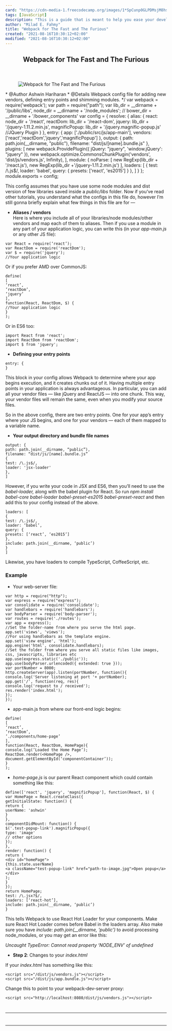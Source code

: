 ```yaml
---
card: "https://cdn-media-1.freecodecamp.org/images/1*SpCunp0GLPDMsjM8hsX0qA.jpeg"
tags: [JavaScript]
description: "This is a guide that is meant to help you ease your developme"
author: "Milad E. Fahmy"
title: "Webpack for The Fast and The Furious"
created: "2021-08-16T10:30:12+02:00"
modified: "2021-08-16T10:30:12+02:00"
---
```

<div class="site-wrapper">
<main id="site-main" class="site-main outer">
<div class="inner">
<article class="post-full post tag-javascript tag-webpack tag-es6 tag-nodejs tag-web-development ">
<header class="post-full-header">
<h1 class="post-full-title">Webpack for The Fast and The Furious</h1>
</header>
<figure class="post-full-image">
<picture>
<source media="(max-width: 700px)" sizes="1px" srcset="data:image/gif;base64,R0lGODlhAQABAIAAAAAAAP///yH5BAEAAAAALAAAAAABAAEAAAIBRAA7 1w">
<source media="(min-width: 701px)" sizes="(max-width: 800px) 400px,
(max-width: 1170px) 700px,
1400px" srcset="https://cdn-media-1.freecodecamp.org/images/1*SpCunp0GLPDMsjM8hsX0qA.jpeg 300w,
https://cdn-media-1.freecodecamp.org/images/1*SpCunp0GLPDMsjM8hsX0qA.jpeg 600w,
https://cdn-media-1.freecodecamp.org/images/1*SpCunp0GLPDMsjM8hsX0qA.jpeg 1000w,
https://cdn-media-1.freecodecamp.org/images/1*SpCunp0GLPDMsjM8hsX0qA.jpeg 2000w">
<img onerror="this.style.display='none'" src="https://cdn-media-1.freecodecamp.org/images/1*SpCunp0GLPDMsjM8hsX0qA.jpeg" alt="Webpack for The Fast and The Furious">
</picture>
</figure>
<section class="post-full-content">
<div class="post-content">
* @Author Ashwin Hariharan
* @Details Webpack config file for adding new vendors, defining entry points and shimming modules.
*/
var webpack = require('webpack');
var path = require("path");
var lib_dir = __dirname + '/public/libs',
node_dir = __dirname + '/node_modules';
// bower_dir = __dirname + '/bower_components'
var config = {
resolve: {
alias: {
react: node_dir + '/react',
reactDom: lib_dir + '/react-dom',
jquery: lib_dir + '/jquery-1.11.2.min.js',
magnificPopup: lib_dir + '/jquery.magnific-popup.js' //JQuery Plugin
}
},
entry: {
app: ['./public/src/js/app-main'],
vendors: ['react','reactDom','jquery','magnificPopup']
},
output: {
path: path.join(__dirname, "public"),
filename: "dist/js/[name].bundle.js"
},
plugins: [
new webpack.ProvidePlugin({
jQuery: "jquery",
'window.jQuery': "jquery"
}),
new webpack.optimize.CommonsChunkPlugin('vendors', 'dist/js/vendors.js', Infinity),
],
module: {
noParse: [
new RegExp(lib_dir + '/react.js'),
new RegExp(lib_dir +'/jquery-1.11.2.min.js')
],
loaders: [
{
test: /\.js$/,
loader: 'babel',
query: {
presets: ['react', 'es2015']
}
},
]
}
};
module.exports = config;</code></pre><p>This config assumes that you have use some node modules and dist version of few libraries saved inside a <em>public/libs</em> folder. Now if you’ve read other tutorials, you understand what the configs in this file do, however I’m still gonna briefly explain what few things in this file are for —</p><ul><li><strong>Aliases / vendors</strong><br>Here is where you include all of your libraries/node modules/other vendors and map each of them to aliases. Then if you use a module in any part of your application logic, you can write this (in your <em>app-main.js </em>or any other JS file):</li></ul><pre><code class="language-js">var React = require(‘react’);
var ReactDom = require('reactDom');
var $ = require('jquery');
//Your application logic</code></pre><p>Or if you prefer AMD over CommonJS:</p><pre><code class="language-js">define(
[
‘react’,
’reactDom’,
’jquery’
],
function(React, ReactDom, $) {
//Your application logic
}
);</code></pre><p>Or in ES6 too:</p><pre><code class="language-js">import React from 'react';
import ReactDom from 'reactDom';
import $ from 'jquery';</code></pre><ul><li><strong>Defining your entry points</strong></li></ul><pre><code class="language-js">entry: {
}</code></pre><p>This block in your config allows Webpack to determine where your app begins execution, and it creates chunks out of it. Having multiple entry points in your application is always advantageous. In particular, you can add all your vendor files — like jQuery and ReactJS — into one chunk. This way, your vendor files will remain the same, even when you modify your source files.</p><p>So in the above config, there are two entry points. One for your app’s entry where your JS begins, and one for your vendors — each of them mapped to a variable name.</p><ul><li><strong>Your output directory and bundle file names</strong></li></ul><pre><code class="language-js">output: {
path: path.join(__dirname, “public”),
filename: “dist/js/[name].bundle.js”
{
test: /\.js$/,
loader: 'jsx-loader'
},
]</code></pre><p>However, if you write your code in JSX and ES6, then you’ll need to use the <em>babel-loader, </em>along with the babel plugin for React. So run <em>npm install babel-core babel-loader babel-preset-es2015 babel-preset-react</em> and then add this to your config instead of the above.</p><pre><code class="language-js">loaders: [
{
test: /\.js$/,
loader: ‘babel’,
query: {
presets: [‘react’, ‘es2015’]
},
include: path.join(__dirname, ‘public’)
}
]</code></pre><p>Likewise, you have loaders to compile TypeScript, CoffeeScript, etc.</p><h3 id="example"><strong>Example</strong></h3><ul><li>Your web-server file:</li></ul><pre><code class="language-js">var http = require("http");
var express = require("express");
var consolidate = require('consolidate');
var handlebars = require('handlebars');
var bodyParser = require('body-parser');
var routes = require('./routes');
var app = express();
//Set the folder-name from where you serve the html page.
app.set('views', 'views');
//For using handlebars as the template engine.
app.set('view engine', 'html');
app.engine('html', consolidate.handlebars);
//Set the folder from where you serve all static files like images, css, javascripts, libraries etc
app.use(express.static('./public'));
app.use(bodyParser.urlencoded({ extended: true }));
var portNumber = 8000;
http.createServer(app).listen(portNumber, function(){
console.log('Server listening at port '+ portNumber);
app.get('/', function(req, res){
console.log('request to / received');
res.render('index.html');
});
});</code></pre><ul><li>app-main.js from where our front-end logic begins:</li></ul><pre><code class="language-js">define(
[
‘react’,
’reactDom’,
’./components/home-page’
],
function(React, ReactDom, HomePage){
console.log(‘Loaded the Home Page’);
ReactDom.render(&lt;HomePage /&gt;, document.getElementById(‘componentContainer’));
}
);</code></pre><ul><li><em>home-page.js</em> is our parent React component which could contain something like this:</li></ul><pre><code class="language-js">define(['react', 'jquery', 'magnificPopup'], function(React, $) {
var HomePage = React.createClass({
getInitialState: function() {
return {
userName: 'ashwin'
}
},
componentDidMount: function() {
$('.test-popup-link').magnificPopup({
type: 'image'
// other options
});
},
render: function() {
return (
&lt;div id="homePage"&gt;
{this.state.userName}
&lt;a className="test-popup-link" href="path-to-image.jpg"&gt;Open popup&lt;/a&gt;
&lt;/div&gt;
);
}
});
return HomePage;
test: /\.jsx?$/,
loaders: [‘react-hot’],
include: path.join(__dirname, ‘public’)
}</code></pre><p>This tells Webpack to use React Hot Loader for your components. Make sure React Hot Loader comes before Babel in the loaders array. Also make sure you have <em>include: path.join(__dirname, ‘public’)</em> to avoid processing node_modules, or you may get an error like this:</p><p><em>Uncaught TypeError: Cannot read property ‘NODE_ENV’ of undefined</em></p><ul><li><strong>Step 2</strong>: Changes to your <em>index.html</em></li></ul><p>If your <em>index.html</em> has something like this:</p><pre><code class="language-html">&lt;script src="/dist/js/vendors.js"&gt;&lt;/script&gt;
&lt;script src="/dist/js/app.bundle.js"&gt;&lt;/script&gt;</code></pre><p>Change this to point to your webpack-dev-server proxy:</p><pre><code class="language-html">&lt;script src="http://localhost:8080/dist/js/vendors.js"&gt;&lt;/script&gt;
</div>
<hr>
<hr>
</section>
</article>
</div>
</main>
</div>
<!-- Google Tag Manager (noscript) -->
<!-- End Google Tag Manager (noscript) -->
